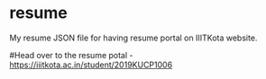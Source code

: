 # resume
My resume JSON file for having resume portal on IIITKota website.

#Head over to the resume potal -
https://iiitkota.ac.in/student/2019KUCP1006
